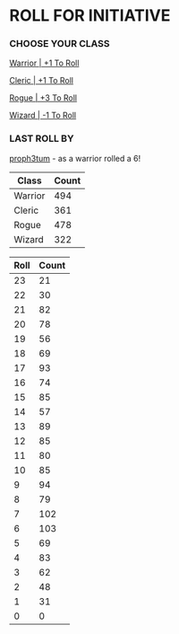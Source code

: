 # ROLL FOR INITIATIVE
### CHOOSE YOUR CLASS

[Warrior | +1 To Roll](https://github.com/benjaminsampica/benjaminsampica/issues/new?title=roll%7Cwarrior&body=Just+click+%27Submit+new+issue%27.)

[Cleric | +1 To Roll](https://github.com/benjaminsampica/benjaminsampica/issues/new?title=roll%7Ccleric&body=Just+click+%27Submit+new+issue%27.)

[Rogue | +3 To Roll](https://github.com/benjaminsampica/benjaminsampica/issues/new?title=roll%7Crogue&body=Just+click+%27Submit+new+issue%27.)

[Wizard | -1 To Roll](https://github.com/benjaminsampica/benjaminsampica/issues/new?title=roll%7Cwizard&body=Just+click+%27Submit+new+issue%27.)
### LAST ROLL BY
[proph3tum](https://www.github.com/proph3tum) - as a warrior rolled a 6!

|Class|Count|
|-|-|
|Warrior|494|
|Cleric|361|
|Rogue|478|
|Wizard|322|

|Roll|Count|
|-|-|
|23|21
|22|30
|21|82
|20|78
|19|56
|18|69
|17|93
|16|74
|15|85
|14|57
|13|89
|12|85
|11|80
|10|85
|9|94
|8|79
|7|102
|6|103
|5|69
|4|83
|3|62
|2|48
|1|31
|0|0
